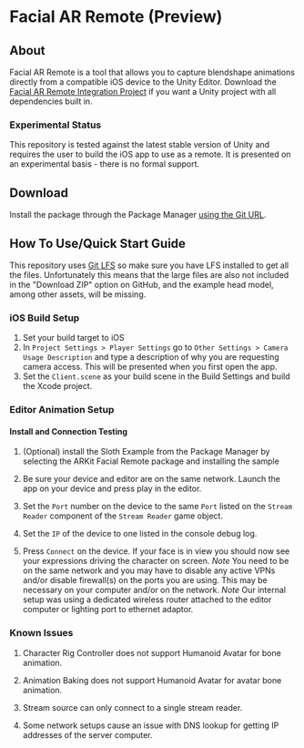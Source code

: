# Facial AR Remote (Preview)

## About

Facial AR Remote is a tool that allows you to capture blendshape animations directly from a compatible iOS device to the Unity Editor. Download the [Facial AR Remote Integration Project](https://github.com/Unity-Technologies/Facial-AR-Remote-Project) if you want a Unity project with all dependencies built in.

### Experimental Status

This repository is tested against the latest stable version of Unity and requires the user to build the iOS app to use as a remote. It is presented on an experimental basis - there is no formal support.

## Download
Install the package through the Package Manager [using the Git URL](https://docs.unity3d.com/Manual/upm-ui-giturl.html).

## How To Use/Quick Start Guide  

This repository uses [Git LFS](https://git-lfs.github.com/) so make sure you have LFS installed to get all the files. Unfortunately this means that the large files are also not included in the "Download ZIP" option on GitHub, and the example head model, among other assets, will be missing.

### iOS Build Setup

1. Set your build target to iOS
1. In `Project Settings > Player Settings` go to `Other Settings > Camera Usage Description` and type a description of why you are requesting camera access. This will be presented when you first open the app.
1. Set the `Client.scene` as your build scene in the Build Settings and build the Xcode project.

### Editor Animation Setup

#### Install and Connection Testing

1. (Optional) install the Sloth Example from the Package Manager by selecting the ARKit Facial Remote package and installing the sample

1. Be sure your device and editor are on the same network. Launch the app on your device and press play in the editor.

1. Set the `Port` number on the device to the same `Port` listed on the `Stream Reader` component of the `Stream Reader` game object.

1. Set the `IP` of the device to one listed in the console debug log.

1. Press `Connect` on the device. If your face is in view you should now see your expressions driving the character on screen.
*Note* You need to be on the same network and you may have to disable any active VPNs and/or disable firewall(s) on the ports you are using. This may be necessary on your computer and/or on the network.
*Note* Our internal setup was using a dedicated wireless router attached to the editor computer or lighting port to ethernet adaptor.


### Known Issues

1. Character Rig Controller does not support Humanoid Avatar for bone animation.

1. Animation Baking does not support Humanoid Avatar for avatar bone animation.

1. Stream source can only connect to a single stream reader.

1. Some network setups cause an issue with DNS lookup for getting IP addresses of the server computer.

